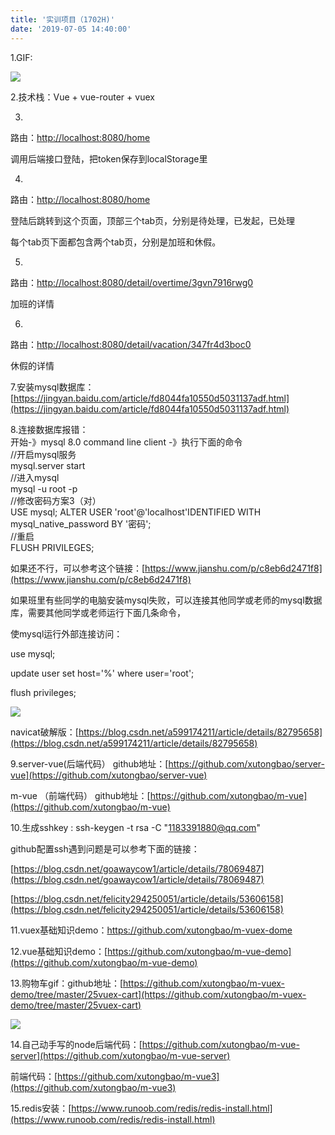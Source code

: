```yaml
---
title: '实训项目（1702H)'
date: '2019-07-05 14:40:00'
---   
```

1.GIF:

![](https://img-blog.csdnimg.cn/20190705143932322.gif)

2.技术栈：Vue + vue-router + vuex

3.

路由：[http://localhost:8080/home](http://localhost:8080/home)

调用后端接口登陆，把token保存到localStorage里

4.

路由：[http://localhost:8080/home](http://localhost:8080/home)

登陆后跳转到这个页面，顶部三个tab页，分别是待处理，已发起，已处理

每个tab页下面都包含两个tab页，分别是加班和休假。

5.

路由：[http://localhost:8080/detail/overtime/3gvn7916rwg0](http://localhost:8080/detail/overtime/3gvn7916rwg0)

加班的详情

6.

路由：[http://localhost:8080/detail/vacation/347fr4d3boc0](http://localhost:8080/detail/vacation/347fr4d3boc0)

休假的详情

7.安装mysql数据库：[https://jingyan.baidu.com/article/fd8044fa10550d5031137adf.html](https://jingyan.baidu.com/article/fd8044fa10550d5031137adf.html)

8.连接数据库报错：  
开始-》mysql 8.0 command line client -》执行下面的命令  
//开启mysql服务  
mysql.server start  
//进入mysql  
mysql -u root -p  
//修改密码方案3（对）  
USE mysql; ALTER USER 'root'@'localhost'IDENTIFIED WITH mysql\_native\_password BY '密码';  
//重启  
FLUSH PRIVILEGES;

如果还不行，可以参考这个链接：[https://www.jianshu.com/p/c8eb6d2471f8](https://www.jianshu.com/p/c8eb6d2471f8)

如果班里有些同学的电脑安装mysql失败，可以连接其他同学或老师的mysql数据库，需要其他同学或老师运行下面几条命令，

使mysql运行外部连接访问：

use mysql;

update user set host='%' where user='root';

flush privileges;

![](https://img-blog.csdnimg.cn/20190711131247111.png?x-oss-processimage/watermark,type_ZmFuZ3poZW5naGVpdGk,shadow_10,text_aHR0cHM6Ly9ibG9nLmNzZG4ubmV0L3h1dG9uZ2Jhbw,size_16,color_FFFFFF,t_70)

navicat破解版：[https://blog.csdn.net/a599174211/article/details/82795658](https://blog.csdn.net/a599174211/article/details/82795658)

9.server-vue(后端代码） github地址：[https://github.com/xutongbao/server-vue](https://github.com/xutongbao/server-vue)

m-vue （前端代码） github地址：[https://github.com/xutongbao/m-vue](https://github.com/xutongbao/m-vue)

10.生成sshkey : ssh-keygen -t rsa -C "1183391880@qq.com"

github配置ssh遇到问题是可以参考下面的链接：

[https://blog.csdn.net/goawaycow1/article/details/78069487](https://blog.csdn.net/goawaycow1/article/details/78069487)

[https://blog.csdn.net/felicity294250051/article/details/53606158](https://blog.csdn.net/felicity294250051/article/details/53606158)

11.vuex基础知识demo：https://github.com/xutongbao/m-vuex-dome

12.vue基础知识demo：[https://github.com/xutongbao/m-vue-demo](https://github.com/xutongbao/m-vue-demo)

13.购物车gif：github地址：[https://github.com/xutongbao/m-vuex-demo/tree/master/25vuex-cart](https://github.com/xutongbao/m-vuex-demo/tree/master/25vuex-cart)

![](https://img-blog.csdnimg.cn/20190708172534353.gif)

14.自己动手写的node后端代码：[https://github.com/xutongbao/m-vue-server](https://github.com/xutongbao/m-vue-server)

前端代码：[https://github.com/xutongbao/m-vue3](https://github.com/xutongbao/m-vue3)

15.redis安装：[https://www.runoob.com/redis/redis-install.html](https://www.runoob.com/redis/redis-install.html)